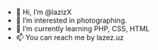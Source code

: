- 👋 Hi, I’m @lazizX
- 👀 I’m interested in photographing.
- 🌱 I’m currently learning PHP, CSS, HTML
- 📫 You can reach me by lazez.uz

<!---
lazizX/lazizX is a ✨ special ✨ repository because its `README.md` (this file) appears on your GitHub profile.
You can click the Preview link to take a look at your changes.
--->
